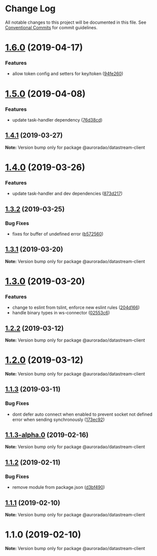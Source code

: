# Change Log

All notable changes to this project will be documented in this file.
See [Conventional Commits](https://conventionalcommits.org) for commit guidelines.

# [1.6.0](https://github.com/AuroraDAO/datastream-client/compare/v1.5.0...v1.6.0) (2019-04-17)


### Features

* allow token config and setters for key/token ([94fe260](https://github.com/AuroraDAO/datastream-client/commit/94fe260))





# [1.5.0](https://github.com/AuroraDAO/datastream-client/compare/v1.4.1...v1.5.0) (2019-04-08)


### Features

* update task-handler dependency ([76d38cd](https://github.com/AuroraDAO/datastream-client/commit/76d38cd))





## [1.4.1](https://github.com/AuroraDAO/datastream-client/compare/v1.4.0...v1.4.1) (2019-03-27)

**Note:** Version bump only for package @auroradao/datastream-client





# [1.4.0](https://github.com/AuroraDAO/datastream-client/compare/v1.3.2...v1.4.0) (2019-03-26)


### Features

* update task-handler and dev dependencies ([873d217](https://github.com/AuroraDAO/datastream-client/commit/873d217))





## [1.3.2](https://github.com/AuroraDAO/datastream-client/compare/v1.3.1...v1.3.2) (2019-03-25)


### Bug Fixes

* fixes for buffer of undefined error ([b572560](https://github.com/AuroraDAO/datastream-client/commit/b572560))





## [1.3.1](https://github.com/AuroraDAO/datastream-client/compare/v1.3.0...v1.3.1) (2019-03-20)

**Note:** Version bump only for package @auroradao/datastream-client





# [1.3.0](https://github.com/AuroraDAO/datastream-client/compare/v1.2.2...v1.3.0) (2019-03-20)


### Features

* change to eslint from tslint, enforce new eslint rules ([204d166](https://github.com/AuroraDAO/datastream-client/commit/204d166))
* handle binary types in ws-connector ([02553c6](https://github.com/AuroraDAO/datastream-client/commit/02553c6))





## [1.2.2](https://github.com/AuroraDAO/datastream-client/compare/v1.2.1...v1.2.2) (2019-03-12)

**Note:** Version bump only for package @auroradao/datastream-client

# [1.2.0](https://github.com/AuroraDAO/datastream-client/compare/v1.1.3...v1.2.0) (2019-03-12)

**Note:** Version bump only for package @auroradao/datastream-client

## [1.1.3](https://github.com/AuroraDAO/datastream-client/compare/v1.1.3-alpha.0...v1.1.3) (2019-03-11)

### Bug Fixes

- dont defer auto connect when enabled to prevent socket not defined error when sending synchronously ([173ec92](https://github.com/AuroraDAO/datastream-client/commit/173ec92))

## [1.1.3-alpha.0](https://github.com/AuroraDAO/datastream-client/compare/v1.1.2...v1.1.3-alpha.0) (2019-02-16)

**Note:** Version bump only for package @auroradao/datastream-client

## [1.1.2](https://github.com/AuroraDAO/datastream-client/compare/v1.1.1...v1.1.2) (2019-02-11)

### Bug Fixes

- remove module from package.json ([d3bf490](https://github.com/AuroraDAO/datastream-client/commit/d3bf490))

## [1.1.1](https://github.com/AuroraDAO/datastream-client/compare/v1.1.0...v1.1.1) (2019-02-10)

**Note:** Version bump only for package @auroradao/datastream-client

# 1.1.0 (2019-02-10)

**Note:** Version bump only for package @auroradao/datastream-client
